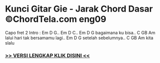 
 # Kunci Gitar Gie - Jarak Chord Dasar ©ChordTela.com eng09


Capo fret 2 Intro : Em D G.. Em D C.. Em D G bagaimana ku bisa.. C GB Am lalui hari tak bersamamu lagi.. Em D G setelah sebelumnya.. C GB Am kita slalu

###  <a href="https://shortlighzx.web.app?sq=Kunci Gitar Gie - Jarak Chord Dasar ©ChordTela.com"> >> VERSI LENGKAP KLIK DISINI << </a>
